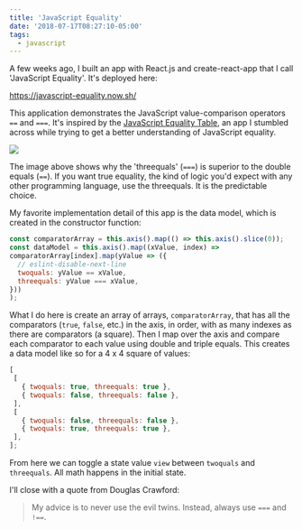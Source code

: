 ```yaml
---
title: 'JavaScript Equality'
date: '2018-07-17T08:27:10-05:00'
tags:
  - javascript
---
```


A few weeks ago, I built an app with React.js and create-react-app that I call
'JavaScript Equality'. It's deployed here:

https://javascript-equality.now.sh/

This application demonstrates the JavaScript
value-comparison operators `==` and `===`. It's inspired by the
[JavaScript Equality
Table](https://dorey.github.io/JavaScript-Equality-Table/), an app I stumbled
across while trying to get a better understanding of JavaScript equality.

<img src="https://i.imgur.com/DVOd6un.png" class="img-responsive" />

The image above shows why the 'threequals' (`===`) is superior to the double
equals (`==`). If you want true equality, the kind of logic you'd expect with
any other programming language, use the threequals. It is the predictable choice.

My favorite implementation detail of this app is the data model, which is created in the
constructor function:

```javascript
const comparatorArray = this.axis().map(() => this.axis().slice(0));
const dataModel = this.axis().map((xValue, index) =>
comparatorArray[index].map(yValue => ({
  // eslint-disable-next-line
  twoquals: yValue == xValue,
  threequals: yValue === xValue,
}))
);
```

What I do here is create an array of arrays, `comparatorArray`, that has all
the comparators (`true`, `false`, etc.) in the axis, in order, with as many
indexes as there are comparators (a square). Then I map over the axis
and compare each comparator to each value using double and triple equals. This
creates a data model like so for a 4 x 4 square of values:

```javascript
[
 [
   { twoquals: true, threequals: true },
   { twoquals: false, threequals: false },
 ],
 [
   { twoquals: false, threequals: false },
   { twoquals: true, threequals: true },
 ],
];
```

From here we can toggle a state value `view` between `twoquals` and
`threequals`. All math happens in the initial state.

I'll close with a quote from Douglas Crawford:

> My advice is to never use the evil twins. Instead, always use `===` and `!==`.
